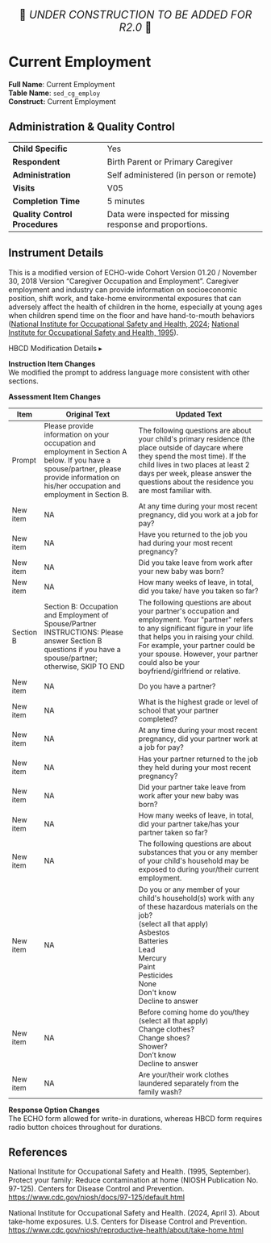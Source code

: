 <p style="text-align: center; font-size: 1.5em;">🚧 <i>UNDER CONSTRUCTION TO BE ADDED FOR R2.0</i> 🚧 </p>

# Current Employment

**Full Name**: Current Employment       
**Table Name**: `sed_cg_employ`   
**Construct:** Current Employment

## Administration & Quality Control

<table class="table-no-vertical-lines" style="width: 100%; border-collapse: collapse; table-layout: fixed;">
<tbody>
<tr><td><b>Child Specific</b></td>
<td>Yes </td></tr>
<tr><td><b>Respondent</b></td>
<td>Birth Parent or Primary Caregiver</td></tr>
<tr><td><b>Administration</b></td>
<td style="word-wrap: break-word; white-space: normal;">Self administered (in person or remote)</td></tr>
<tr><td><b>Visits</b></td>
<td>V05</td></tr>
<tr><td><b>Completion Time</b></td>
<td>5 minutes</td></tr>
<tr><td><b>Quality Control Procedures</b></td>
<td style="word-wrap: break-word; white-space: normal;">Data were inspected for missing response and proportions.</td></tr>      
</tbody>
</table>

## Instrument Details

This is a modified version of ECHO-wide Cohort Version 01.20 / November 30, 2018
Version “Caregiver Occupation and Employment”. Caregiver employment and industry can provide information on socioeconomic position, shift work, and take-home environmental exposures that can adversely affect the health of children in the home, especially at young ages when children spend time on the floor and have hand-to-mouth behaviors ([National Institute for Occupational Safety and Health, 2024](https://www.cdc.gov/niosh/reproductive-health/about/take-home.html); [National Institute for Occupational Safety and Health, 1995](https://www.cdc.gov/niosh/docs/97-125/default.html)).


<div id="hbcd-mod" class="table-banner" onclick="toggleCollapse(this)">
<span class="emoji"><i class="fa fa-gear"></i></span>
<span class="text-with-link">
  <span class="text">HBCD Modification Details</span>
  <a class="anchor-link" href="#hbcd-mod" title="Copy link">
  <i class="fa-solid fa-link"></i>
  </a>
  </span>
  <span class="arrow">▸</span>
</div>
<div class="collapsible-content">
<p><b>Instruction Item Changes</b><br>We modified the prompt to address language more consistent with other sections.</p>
<b>Assessment Item Changes</b>
<table style="width: 100%; border-collapse: collapse; table-layout: fixed; font-size: 14px">
<thead>
  <tr>
    <th style="width: 5%;">Item</th>
    <th style="width: 40%;">Original Text</th>
    <th style="width: 60%;">Updated Text</th>
  </tr>
  </thead>
<tbody>
<tr>
  <td>Prompt</td>
  <td style="word-wrap: break-word; white-space: normal;">Please provide information on your occupation and employment in Section A below. If you have a spouse/partner, please provide information on his/her occupation and employment in Section B.</td>
  <td style="word-wrap: break-word; white-space: normal;">The following questions are about your child's primary residence (the place outside of daycare where they spend the most time). If the child lives in two places at least 2 days per week, please answer the questions about the residence you are most familiar with.</td>
</tr>
<tr>
  <td>New item</td>
  <td>NA</td>
  <td style="word-wrap: break-word; white-space: normal;">At any time during your most recent pregnancy, did you work at a job for pay?</td>
</tr>
<tr>
<td>New item</td>
<td>NA</td>
<td style="word-wrap: break-word; white-space: normal;">Have you returned to the job you had during your most recent pregnancy?</td>
</tr>
<tr>
<td>New item</td>
<td>NA</td>
<td style="word-wrap: break-word; white-space: normal;">Did you take leave from work after your new baby was born?</td>
</tr>
<tr>
<td>New item</td>
<td>NA</td>
<td style="word-wrap: break-word; white-space: normal;">How many weeks of leave, in total, did you take/ have you taken so far?</td>
</tr>
<tr>
<td>Section B</td>
<td style="word-wrap: break-word; white-space: normal;">Section B: Occupation and Employment of Spouse/Partner<br />INSTRUCTIONS: Please answer Section B questions if you have a spouse/partner; otherwise, SKIP TO END</td>
<td style="word-wrap: break-word; white-space: normal;">The following questions are about your partner's occupation and employment. Your "partner" refers to any significant figure in your life that helps you in raising your child. For example, your partner could be your spouse. However, your partner could also be your boyfriend/girlfriend or relative.</td>
</tr>
<tr>
<td>New item</td>
<td>NA</td>
<td>Do you have a partner?</td>
</tr>
<tr>
<td>New item</td>
<td>NA</td>
<td style="word-wrap: break-word; white-space: normal;">What is the highest grade or level of school that your partner completed?</td>
</tr>
<tr>
<td>New item</td>
<td>NA</td>
<td style="word-wrap: break-word; white-space: normal;">At any time during your most recent pregnancy, did your partner work at a job for pay?</td>
</tr>
<tr>
<td>New item</td>
<td>NA</td>
<td style="word-wrap: break-word; white-space: normal;">Has your partner returned to the job they held during your most recent pregnancy?</td>
</tr>
<tr>
<td>New item</td>
<td>NA</td>
<td style="word-wrap: break-word; white-space: normal;">Did your partner take leave from work after your new baby was born?</td>
</tr>
<tr>
<td>New item</td>
<td>NA</td>
<td style="word-wrap: break-word; white-space: normal;">How many weeks of leave, in total, did your partner take/has your partner taken so far?</td>
</tr>
<tr>
<td>New item</td>
<td>NA</td>
<td style="word-wrap: break-word; white-space: normal;">The following questions are about substances that you or any member of your child's household may be exposed to during your/their current employment.</td>
</tr>
<tr>
<td>New item</td>
<td>NA</td>
<td style="word-wrap: break-word; white-space: normal;">Do you or any member of your child's household(s) work with any of these hazardous materials on the job? <br />(select all that apply)<br />Asbestos<br />Batteries<br />Lead<br />Mercury<br />Paint<br />Pesticides<br />None<br />Don't know<br />Decline to answer</td>
</tr>
<tr>
<td>New item</td>
<td>NA</td>
<td style="word-wrap: break-word; white-space: normal;">Before coming home do you/they (select all that apply) <br />Change clothes?<br />Change shoes?<br />Shower?<br />Don&rsquo;t know<br />Decline to answer</td>
</tr>
<tr>
<td>New item</td>
<td>NA</td>
<td style="word-wrap: break-word; white-space: normal;">Are your/their work clothes laundered separately from the family wash?</td>
</tr>
</tbody>
</table>
<p><b>Response Option Changes</b><br>
The ECHO form allowed for write-in durations, whereas HBCD form requires radio button choices throughout for durations.</p>
</div>

## References

<div class="references"> 
  <p>National Institute for Occupational Safety and Health. (1995, September). Protect your family: Reduce contamination at home (NIOSH Publication No. 97-125). Centers for Disease Control and Prevention. <a href="https://www.cdc.gov/niosh/docs/97-125/default.html">https://www.cdc.gov/niosh/docs/97-125/default.html</a></p> 
  <p>National Institute for Occupational Safety and Health. (2024, April 3). About take-home exposures. U.S. Centers for Disease Control and Prevention. <a href="https://www.cdc.gov/niosh/reproductive-health/about/take-home.html">https://www.cdc.gov/niosh/reproductive-health/about/take-home.html</a></p>
</div>

<br>